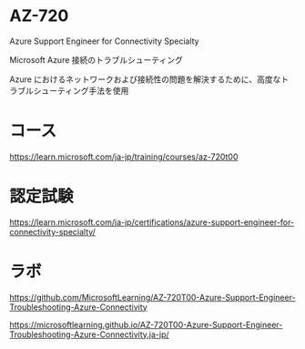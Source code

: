 # AZ-720

Azure Support Engineer for Connectivity Specialty

Microsoft Azure 接続のトラブルシューティング

Azure におけるネットワークおよび接続性の問題を解決するために、高度なトラブルシューティング手法を使用


# コース

https://learn.microsoft.com/ja-jp/training/courses/az-720t00

# 認定試験

https://learn.microsoft.com/ja-jp/certifications/azure-support-engineer-for-connectivity-specialty/


# ラボ

https://github.com/MicrosoftLearning/AZ-720T00-Azure-Support-Engineer-Troubleshooting-Azure-Connectivity

https://microsoftlearning.github.io/AZ-720T00-Azure-Support-Engineer-Troubleshooting-Azure-Connectivity.ja-jp/

